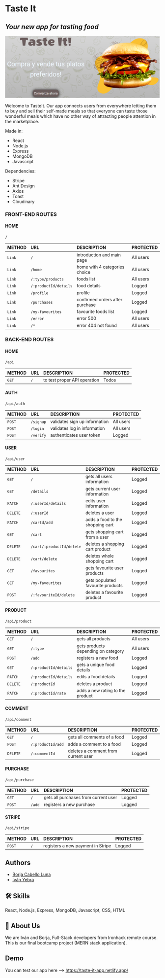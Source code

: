 # Taste It

## _Your new app for tasting food_

[![TasteIt](./src/pages/intro/tasteit-main.png)](https://taste-it-app.netlify.app/)

Welcome to TasteIt.
Our app connects users from everywhere letting them to buy and sell their self-made meals so that everyone can taste those wonderful meals which have no other way of attracting people attention in the marketplace.

Made in:

- React
- Node.js
- Express
- MongoDB
- Javascript

Dependencies:
- Stripe
- Ant Design
- Axios
- Toast
- Cloudinary


### FRONT-END ROUTES


#### HOME

```http
/ 
```
| METHOD    | URL      | DESCRIPTION                | PROTECTED|
| :-------- | :------- | :------------------------- |:---------|
| `Link` | `/` | introduction and main page |   All users       |
| `Link` | `/home` | home with 4 categories choice |   All users     |
| `Link` | `/:type/products` | foods list |   All users       |
| `Link` | `/:productId/details` | food details |   Logged    |
| `Link` | `/profile` | profile |   Logged       |
| `Link` | `/purchases` | confirmed orders after purchase |   Logged      |
| `Link` | `/my-favourites` | favourite foods list |   Logged       |
| `Link` | `/error` | error 500 |   All users       |
| `Link` | `/*` | error 404 not found |   All users       |

### BACK-END ROUTES

#### HOME

```http
/api 
```

| METHOD    | URL      | DESCRIPTION                | PROTECTED|
| :-------- | :------- | :------------------------- |:---------|
| `GET` | `/` | to test proper API operation  | Todos         |

#### AUTH

```http
/api/auth
```

| METHOD    | URL      | DESCRIPTION                | PROTECTED|
| :-------- | :------- | :------------------------- |:---------|
| `POST` | `/signup` | validates sign up information |   All users  |
| `POST` | `/login` | validates log in information |   All users  |
| `POST` | `/verify` | authenticates user token |   Logged     |


#### USER

```http
/api/user
```
| METHOD    | URL      | DESCRIPTION                | PROTECTED|
| :-------- | :------- | :------------------------- |:---------|
| `GET` | `/` | gets all users information |     Logged     |
| `GET` | `/details` | gets current user information |     Logged     |
| `PATCH` | `/:userId/details` | edits user information |     Logged     |
| `DELETE` | `/:userId` | deletes a user |     Logged     |
| `PATCH` | `/cartd/add` | adds a food to the shopping cart |     Logged     |
| `GET` | `/cart` | gets shopping cart from a user |     Logged     |
| `DELETE` | `/cart/:productId/delete` | deletes a shopping cart product |     Logged     |
| `DELETE` | `/cart/delete` | deletes whole shopping cart |     Logged     |
| `GET` | `/favourites` | gets favourite user products |     Logged     |
| `GET` | `/my-favourites` | gets populated favourite products |     Logged     |
| `POST` | `/:favouriteId/delete` | deletes a favourite product |     Logged     |


#### PRODUCT

```http
/api/product
```
| METHOD    | URL      | DESCRIPTION                | PROTECTED|
| :-------- | :------- | :------------------------- |:---------|
| `GET` | `/` | gets all products |    All users      |
| `GET` | `/:type` | gets products depending on category |    All users       |
| `POST` | `/add` | registers a new food |    Logged     |
| `GET` | `/:productId/details` | gets a unique food details |    Logged     |
| `PATCH` | `/:productId/details` | edits a food details |    Logged      |
| `DELETE` | `/:productId` | deletes a product |    Logged      |
| `PATCH` | `/:productId/rate` | adds a new rating to the product |    Logged      |


#### COMMENT

```http
/api/comment
```

| METHOD    | URL      | DESCRIPTION                | PROTECTED|
| :-------- | :------- | :------------------------- |:---------|
| `GET` | `/` | gets all comments of a food |   Logged       |
| `POST` | `/:productId/add` | adds a comment to a food |     Logged     |
| `DELETE` | `/:commentId` | deletes a comment from current user |       Logged   |



#### PURCHASE

```http
/api/purchase
```

| METHOD    | URL      | DESCRIPTION                | PROTECTED|
| :-------- | :------- | :------------------------- |:---------|
| `GET` | `/` | gets all purchases from current user |    Logged      |
| `POST` | `/add` | registers a new purchase |    Logged    |


#### STRIPE

```http
/api/stripe
```

| METHOD    | URL      | DESCRIPTION                | PROTECTED|
| :-------- | :------- | :------------------------- |:---------|
| `POST` | `/` | registers a new payment in Stripe |    Logged      |


## Authors

- [Borja Cabello Luna](https://www.github.com/borjacabello) 
- [Iván Yebra](https://www.github.com/yebrai)


## 🛠 Skills
React, Node.js, Express, MongoDB, Javascript, CSS, HTML


## 🚀 About Us
We are Iván and Borja, Full-Stack developers from Ironhack remote course. This is our final bootcamp project (MERN stack application).


## Demo

You can test our app here --> https://taste-it-app.netlify.app/